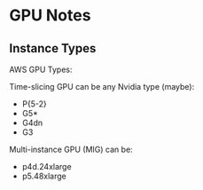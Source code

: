 # GPU Notes

## Instance Types

AWS GPU Types:

Time-slicing GPU can be any Nvidia type (maybe):

- P{5-2}
- G5*
- G4dn
- G3

Multi-instance GPU (MIG) can be:

- p4d.24xlarge
- p5.48xlarge